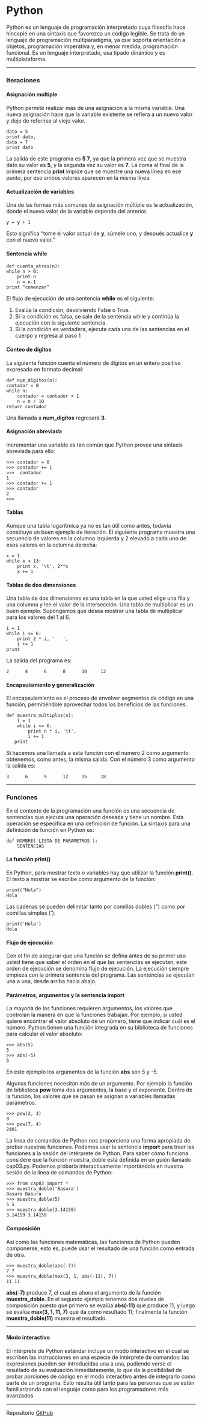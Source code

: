 # Python
Python es un lenguaje de programación interpretado cuya filosofía hace hincapié en una sintaxis que favorezca un código legible.
Se trata de un lenguaje de programación multiparadigma, ya que soporta orientación a objetos, programación imperativa y, en menor medida, programación funcional. Es un lenguaje interpretado, usa tipado dinámico y es multiplataforma.

---

### Iteraciones
#### Asignación multiple

Python permite realizar más de una asignación a la misma variable. Una nueva asignación hace que la variable existente se refiera a un nuevo valor y deje de referirse al viejo valor.

    dato = 5
    print dato,
    dato = 7
    print dato

La salida de este programa es **5 7**, ya que la primera vez que se muestra dato su valor es **5**, y la segunda vez su valor es **7**. La coma al final de la primera sentencia **print** impide que se muestre una nueva línea en ese punto, por eso ambos valores aparecen en la misma línea.

#### Actualización de variables

Una de las formas más comunes de asignación múltiple es la actualización, donde el nuevo valor de la variable depende del anterior.

    y = y + 1

Esto significa “tome el valor actual de **y**, súmele uno, y después actualice **y** con el nuevo valor.”

#### Sentencia while

    def cuenta_atras(n):
    while n > 0:
        print n
        n = n-1
    print "comenzar”

El flujo de ejecución de una sentencia **while** es el siguiente:

1. Evalúa la condición, devolviendo False o True.
2.	Si la condición es falsa, se sale de la sentencia while y continúa la ejecución con la siguiente sentencia.
3.	Si la condición es verdadera, ejecuta cada una de las sentencias en el cuerpo y regresa al paso 1


#### Conteo de dígitos

La siguiente función cuenta el número de dígitos en un entero positivo expresado en formato decimal:

    def num_digitos(n):
    contador = 0
    while n:
        contador = contador + 1
        n = n / 10
    return contador

Una llamada a **num_digitos** regresará **3**. 

#### Asignación abreviada

Incrementar una variable es tan común que Python provee una sintaxis abreviada para ello:

    >>> contador = 0
    >>> contador += 1
    >>>  contador
    1
    >>> contador += 1
    >>> contador
    2
    >>>
    
#### Tablas
Aunque una tabla logarítmica ya no es tan útil como antes, todavía constituye un buen ejemplo de iteración. El siguiente programa muestra una secuencia de valores en la columna izquierda y 2 elevado a cada uno de esos valores en la columna derecha:
    
    x = 1
    while x < 13:
        print x, '\t', 2**x
        x += 1

#### Tablas de dos dimensiones
Una tabla de dos dimensiones es una tabla en la que usted elige una fila y una columna y lee el valor de la intersección. Una tabla de multiplicar es un buen ejemplo. Supongamos que desea mostrar una tabla de multiplicar para los valores del 1 al 6.

    i = 1
    while i <= 6:
        print 2 * i, '   ',
        i += 1
    print

La salida del programa es:

    2      4      6      8      10     12

#### Encapsulamiento y generalización

El encapsulamiento es el proceso de envolver segmentos de código en una función, permitiéndole aprovechar todos los beneficios de las funciones.

    def muestra_multiplos(n):
        i = 1
        while i <= 6:
            print n * i, '\t',
            i += 1
       print

Si hacemos una llamada a esta función con el número 2 como argumento obtenemos, como antes, la misma salida. Con el número 3 como argumento la salida es:

    3      6      9      12     15     18

 ---

### Funciones

En el contexto de la programación una función es una secuencia de sentencias que ejecuta una operación deseada y tiene un nombre. Esta operación se especifica en una definición de función. La sintaxis para una definición de función en Python es:

    def NOMBRE( LISTA DE PARAMETROS ):
        SENTENCIAS

#### La función print()
En Python, para mostrar texto o variables hay que utilizar la función **print()**.
El texto a mostrar se escribe como argumento de la función:

    print("Hola")
    Hola

Las cadenas se pueden delimitar tanto por comillas dobles (") como por comillas simples (').

    print('Hola')
    Hola

#### Flujo de ejecución
Con el fin de asegurar que una función se defina antes de su primer uso usted tiene que saber el orden en el que las sentencias se ejecutan, este orden de ejecución se denomina flujo de ejecución.
La ejecución siempre empieza con la primera sentencia del programa. Las sentencias se ejecutan una a una, desde arriba hacia abajo.


#### Parámetros, argumentos y la sentencia import
La mayoría de las funciones requieren argumentos, los valores que controlan la manera en que la funciones trabajan. Por ejemplo, si usted quiere encontrar el valor absoluto de un número, tiene que indicar cuál es el número. Python tienen una función integrada en su biblioteca de funciones para calcular el valor absoluto:

    >>> abs(5)
    5
    >>> abs(-5)
    5

En este ejemplo los argumentos de la función **abs** son 5 y -5.

Algunas funciones necesitan más de un argumento. Por ejemplo la función de biblioteca **pow** toma dos argumentos, la base y el exponente. Dentro de la función, los valores que se pasan se asignan a variables llamadas parámetros.

    >>> pow(2, 3)
    8
    >>> pow(7, 4)
    2401

La línea de comandos de Python nos proporciona una forma apropiada de probar nuestras funciones. Podemos usar la sentencia **import** para traer las funciones a la sesión del intérprete de Python. Para saber cómo funciona considere que la función muestra_doble está definida en un guión llamado cap03.py. Podemos probarla interactivamente importándola en nuestra sesión de la línea de comandos de Python:

    >>> from cap03 import *
    >>> muestra_doble('Basura')
    Basura Basura
    >>> muestra_doble(5)
    5 5
    >>> muestra_doble(3.14159)
    3.14159 3.14159

#### Composición
Asi como las funciones matemáticas, las funciones de Python pueden componerse, esto es, puede usar el resultado de una función como entrada de otra.
    
    >>> muestra_doble(abs(-7))
    7 7
    >>> muestra_doble(max(3, 1, abs(-11), 7))
    11 11

**abs(-7)** produce 7, el cual es ahora el argumento de la función **muestra\_doble**. En el segundo ejemplo tenemos dos niveles de composición puesto que primero se evalúa **abs(-11)** que produce 11, y luego se evalúa **max(3, 1, 11, 7)** que da como resultado 11; finalmente la función **muestra\_doble(11)** muestra el resultado.

---
#### Modo interactivo 
El intérprete de Python estándar incluye un modo interactivo en el cual se escriben las instrucciones en una especie de intérprete de comandos: las expresiones pueden ser introducidas una a una, pudiendo verse el resultado de su evaluación inmediatamente, lo que da la posibilidad de probar porciones de código en el modo interactivo antes de integrarlo como parte de un programa. Esto resulta útil tanto para las personas que se están familiarizando con el lenguaje como para los programadores más avanzados

---

Repositorio [GitHub](https://github.com/GastonIglesias/Trabajo-Especial-TIO)




    









































 
